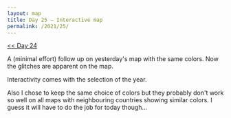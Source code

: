 ```yaml
---
layout: map
title: Day 25 – Interactive map
permalink: /2021/25/
---
```


[<< Day 24](/2021/24)

A (minimal effort) follow up on yesterday's map with the same colors. Now the glitches are apparent on the map.

Interactivity comes with the selection of the year.

Also I chose to keep the same choice of colors but they probably don't work so well on all maps with neighbouring countries showing similar colors. I guess it will have to do the job for today though...

<div id="contribution_day25"></div>
<script type="text/javascript">
    var spec = "https://raw.githubusercontent.com/xoolive/30DayMapChallenge/master/contributions/challenge_day25.json";
    var opt = {"renderer": "canvas", "actions": true};
    vegaEmbed("#contribution_day25", spec, opt).then(function(result) { }).catch(console.error);
</script>

